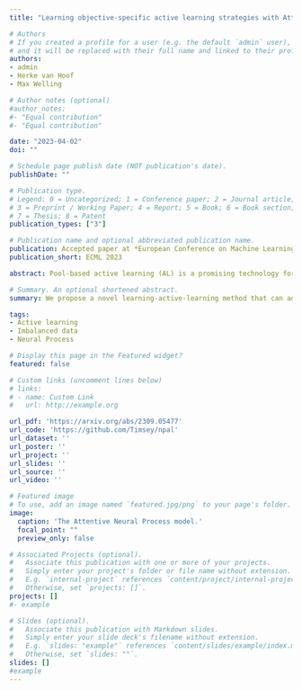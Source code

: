 ```yaml
---
title: "Learning objective-specific active learning strategies with Attentive Neural Processes"

# Authors
# If you created a profile for a user (e.g. the default `admin` user), write the username (folder name) here 
# and it will be replaced with their full name and linked to their profile.
authors:
- admin
- Herke van Hoof
- Max Welling

# Author notes (optional)
#author_notes:
#- "Equal contribution"
#- "Equal contribution"

date: "2023-04-02"
doi: ""

# Schedule page publish date (NOT publication's date).
publishDate: ""

# Publication type.
# Legend: 0 = Uncategorized; 1 = Conference paper; 2 = Journal article;
# 3 = Preprint / Working Paper; 4 = Report; 5 = Book; 6 = Book section;
# 7 = Thesis; 8 = Patent
publication_types: ["3"]

# Publication name and optional abbreviated publication name.
publication: Accepted paper at *European Conference on Machine Learning and Principles and Practice of Knowledge Discovery (ECML, 2023)*.
publication_short: ECML 2023

abstract: Pool-based active learning (AL) is a promising technology for increasing data-efficiency of machine learning models. However, surveys show that performance of recent AL methods is very sensitive to the choice of dataset and training setting, making them unsuitable for general application. In order to tackle this problem, the field Learning Active Learning (LAL) suggests to learn the active learning strategy itself, allowing it to adapt to the given setting. In this work, we propose a novel LAL method for classification that exploits symmetry and independence properties of the active learning problem with an Attentive Conditional Neural Process model. Our approach is based on learning from a myopic oracle, which gives our model the ability to adapt to non-standard objectives, such as those that do not equally weight the error on all data points. We experimentally verify that our Neural Process model outperforms a variety of baselines in these settings. Finally, our experiments show that our model exhibits a tendency towards improved stability to changing datasets. However, performance is sensitive to choice of classifier and more work is necessary to reduce the performance the gap with the myopic oracle and to improve scalability. We present our work as a proof-of-concept for LAL on nonstandard objectives and hope our analysis and modelling considerations inspire future LAL work.

# Summary. An optional shortened abstract.
summary: We propose a novel learning-active-learning method that can adapt to different task objectives.

tags: 
- Active learning
- Imbalanced data
- Neural Process

# Display this page in the Featured widget?
featured: false

# Custom links (uncomment lines below)
# links:
# - name: Custom Link
#   url: http://example.org

url_pdf: 'https://arxiv.org/abs/2309.05477'
url_code: 'https://github.com/Timsey/npal'
url_dataset: ''
url_poster: ''
url_project: ''
url_slides: ''
url_source: ''
url_video: ''

# Featured image
# To use, add an image named `featured.jpg/png` to your page's folder. 
image:
  caption: 'The Attentive Neural Process model.'
  focal_point: ""
  preview_only: false

# Associated Projects (optional).
#   Associate this publication with one or more of your projects.
#   Simply enter your project's folder or file name without extension.
#   E.g. `internal-project` references `content/project/internal-project/index.md`.
#   Otherwise, set `projects: []`.
projects: []
#- example

# Slides (optional).
#   Associate this publication with Markdown slides.
#   Simply enter your slide deck's filename without extension.
#   E.g. `slides: "example"` references `content/slides/example/index.md`.
#   Otherwise, set `slides: ""`.
slides: []  
#example
---
```

